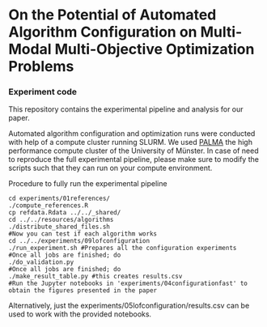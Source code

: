 # On the Potential of Automated Algorithm Configuration on Multi-Modal Multi-Objective Optimization Problems
### Experiment code

This repository contains the experimental pipeline and analysis for our paper.

Automated algorithm configuration and optimization runs were conducted with help of a compute cluster running SLURM. We used [PALMA](https://confluence.uni-muenster.de/display/HPC/) the high performance compute cluster of the University of Münster. In case of need to reproduce the full experimental pipeline, please make sure to modify the scripts such that they can run on your compute environment.

Procedure to fully run the experimental pipeline
```
cd experiments/01references/
./compute_references.R
cp refdata.Rdata ../../_shared/
cd ../../resources/algorithms
./distribute_shared_files.sh
#Now you can test if each algorithm works
cd ../../experiments/09lofconfiguration
./run_experiment.sh #Prepares all the configuration experiments
#Once all jobs are finished; do
./do_validation.py
#Once all jobs are finished; do
./make_result_table.py #this creates results.csv 
#Run the Jupyter notebooks in 'experiments/04configurationfast' to obtain the figures presented in the paper
```
Alternatively, just the experiments/05lofconfiguration/results.csv can be used to work with the provided notebooks.
